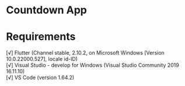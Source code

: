 # Countdown App

# Requirements
[√] Flutter (Channel stable, 2.10.2, on Microsoft Windows [Version 10.0.22000.527], locale id-ID) <br>
[√] Visual Studio - develop for Windows (Visual Studio Community 2019 16.11.10) <br>
[√] VS Code (version 1.64.2) <br>


